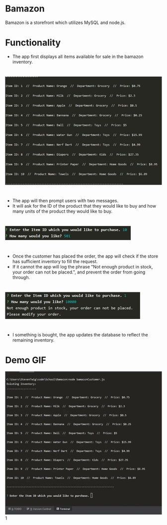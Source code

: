 # Bamazon

Bamazon is a storefront which utilizes MySQL and node.js.

# Functionality
* The app first displays all items available for sale in the bamazon inventory.
#
![img](demo/bamazon1.jpg)
#
* The app will then prompt users with two messages.
* It will ask for the ID of the product that they would like to buy and how many units of the product they would like to buy.
#
![img](demo/bamazon3.jpg)
#
* Once the customer has placed the order, the app will check if the store has sufficient inventory to fill the request.
* If it cannot the app will log the phrase "Not enough product in stock, your order can not be placed.", and prevent the order from going through.
#
![img](demo/bamazon5.jpg)
#
* I something is bought, the app updates the database to reflect the remaining inventory.
# Demo GIF

![Demo GIF](demo/bamazon.gif)1